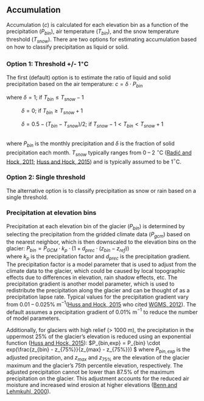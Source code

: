 ## Accumulation
Accumulation ($c$) is calculated for each elevation bin as a function of the precipitation ($P_{bin}$), air temperature ($T_{bin}$), and the snow temperature threshold ($T_{snow}$).  There are two options for estimating accumulation based on how to classify precipitation as liquid or solid. 

### Option 1: Threshold +/- 1$^{\circ}$C
The first (default) option is to estimate the ratio of liquid and solid precipitation based on the air temperature:
$c = \delta \cdot P_{bin}$

where $\delta=1$; if $T_{bin} \leq T_{snow}-1$

&nbsp;&nbsp;&nbsp;&nbsp;&nbsp;&nbsp;&nbsp;&nbsp;&nbsp; $\delta=0$; if $T_{bin} \geq T_{snow}+1$

&nbsp;&nbsp;&nbsp;&nbsp;&nbsp;&nbsp;&nbsp;&nbsp;&nbsp; $\delta=0.5-(T_{bin}-T_{snow})/2$; if $T_{snow}-1 < T_{bin} < T_{snow}+1$

<br>where $P_{bin}$ is the monthly precipitation and $\delta$ is the fraction of solid precipitation each month. $T_{snow}$ typically ranges from 0 – 2 $^{\circ}$C ([Radić and Hock, 2011](https://www.nature.com/articles/ngeo1052); [Huss and Hock, 2015](https://www.frontiersin.org/articles/10.3389/feart.2015.00054/full)) and is typically assumed to be 1$^{\circ}$C.  

### Option 2: Single threshold
The alternative option is to classify precipitation as snow or rain based on a single threshold.

### Precipitation at elevation bins
Precipitation at each elevation bin of the glacier ($P_{bin}$) is determined by selecting the precipitation from the gridded climate data ($P_{gcm}$) based on the nearest neighbor, which is then downscaled to the elevation bins on the glacier:
$P_{bin} = P_{GCM} \cdot k_{p} \cdot (1 + d_{prec} \cdot (z_{bin} - z_{ref}))$
<br>where $k_{p}$ is the precipitation factor and $d_{prec}$ is the precipitation gradient. The precipitation factor is a model parameter that is used to adjust from the climate data to the glacier, which could be caused by local topographic effects due to differences in elevation, rain shadow effects, etc. The precipitation gradient is another model parameter, which is used to redistribute the precipitation along the glacier and can be thought of as a precipitation lapse rate. Typical values for the precipitation gradient vary from 0.01 – 0.025% m$^{-1}$([Huss and Hock, 2015](https://www.frontiersin.org/articles/10.3389/feart.2015.00054/full) who cited [WGMS, 2012](https://wgms.ch/products_fog/)). The default assumes a precipitation gradient of 0.01% m$^{-1}$ to reduce the number of model parameters.

Additionally, for glaciers with high relief (> 1000 m), the precipitation in the uppermost 25% of the glacier’s elevation is reduced using an exponential function ([Huss and Hock, 2015](https://www.frontiersin.org/articles/10.3389/feart.2015.00054/full)):
$P_{bin,exp} = P_{bin} \cdot exp(\frac{z_{bin} - z_{75\%}}{z_{max} - z_{75\%}}) $
where $P_{bin,exp}$ is the adjusted precipitation, and $z_{max}$ and $z_{75\%}$ are the elevation of the glacier maximum and the glacier’s 75th percentile elevation, respectively. The adjusted precipitation cannot be lower than 87.5% of the maximum precipitation on the glacier. This adjustment accounts for the reduced air moisture and increased wind erosion at higher elevations ([Benn and Lehmkuhl, 2000](https://risweb.st-andrews.ac.uk/portal/en/researchoutput/mass-balance-and-equilibriumline-altitudes-of-glaciers-in-highmountain-environments(080f17fc-33dd-4805-bc97-a5aaa018a457)/export.html)).